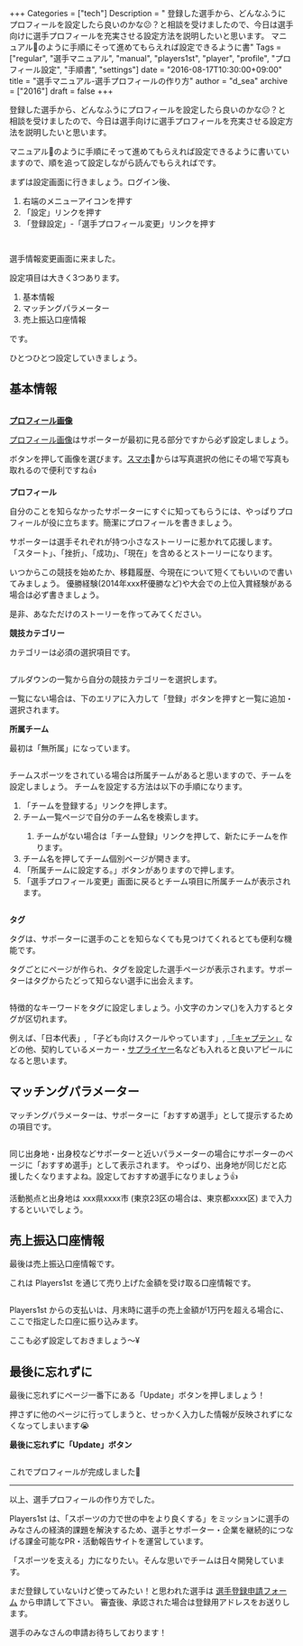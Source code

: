 +++
Categories = ["tech"]
Description = " 登録した選手から、どんなふうにプロフィールを設定したら良いのかな😕？と相談を受けましたので、今日は選手向けに選手プロフィールを充実させる設定方法を説明したいと思います。  マニュアル📖のように手順にそって進めてもらえれば設定できるように書"
Tags = ["regular", "選手マニュアル", "manual", "players1st", "player", "profile", "プロフィール設定", "手順書", "settings"]
date = "2016-08-17T10:30:00+09:00"
title = "選手マニュアル-選手プロフィールの作り方"
author = "d_sea"
archive = ["2016"]
draft = false
+++

<body>
<p>登録した選手から、どんなふうにプロフィールを設定したら良いのかな😕？と相談を受けましたので、今日は選手向けに選手プロフィールを充実させる設定方法を説明したいと思います。</p>


<p>マニュアル📖のように手順にそって進めてもらえれば設定できるように書いていますので、順を追って設定しながら読んでもらえればです。</p>


<p>まずは設定画面に行きましょう。ログイン後、</p>


<ol>
<li>右端のメニューアイコンを押す</li>
<li>「設定」リンクを押す</li>
<li>「登録設定」-「選手プロフィール変更」リンクを押す</li>
</ol>


<p><figure class="tmblr-full" data-orig-src="https://78.media.tumblr.com/7d329e93cd12eafa7b0843e58e2bd809/tumblr_inline_oc178a9f1Q1qzhrk3_540.png" data-orig-height="400" data-orig-width="360"><img data-orig-src="https://78.media.tumblr.com/7d329e93cd12eafa7b0843e58e2bd809/tumblr_inline_oc178a9f1Q1qzhrk3_540.png" data-orig-height="400" data-orig-width="360" src="https://cdn-ak.f.st-hatena.com/images/fotolife/d/d_sea/20180823/20180823110547.png" alt=""></figure><figure class="tmblr-full" data-orig-src="https://78.media.tumblr.com/b7dc24babaaca710406c1a0cf5028254/tumblr_inline_oc178bwYkT1qzhrk3_540.png" data-orig-height="194" data-orig-width="360"><img data-orig-src="https://78.media.tumblr.com/b7dc24babaaca710406c1a0cf5028254/tumblr_inline_oc178bwYkT1qzhrk3_540.png" data-orig-height="194" data-orig-width="360" src="https://cdn-ak.f.st-hatena.com/images/fotolife/d/d_sea/20180823/20180823110914.png" alt=""></figure></p>
<p>選手情報変更画面に来ました。</p>
<p>設定項目は大きく3つあります。</p>
<ol>
<li>基本情報</li>
<li>マッチングパラメーター</li>
<li>売上振込口座情報</li>
</ol>
<p>です。</p>
<p>ひとつひとつ設定していきましょう。</p>
<h2>基本情報</h2>
<figure class="tmblr-full" data-orig-src="https://78.media.tumblr.com/4fe6ca862584e3929687b257c197cd87/tumblr_inline_oc178capyS1qzhrk3_540.png" data-orig-height="640" data-orig-width="360"><img data-orig-src="https://78.media.tumblr.com/4fe6ca862584e3929687b257c197cd87/tumblr_inline_oc178capyS1qzhrk3_540.png" data-orig-height="640" data-orig-width="360" src="https://cdn-ak.f.st-hatena.com/images/fotolife/d/d_sea/20180823/20180823110407.png" alt=""></figure><p><b><a class="keyword" href="http://d.hatena.ne.jp/keyword/%A5%D7%A5%ED%A5%D5%A5%A3%A1%BC%A5%EB%B2%E8%C1%FC">プロフィール画像</a></b></p>
<p><a class="keyword" href="http://d.hatena.ne.jp/keyword/%A5%D7%A5%ED%A5%D5%A5%A3%A1%BC%A5%EB%B2%E8%C1%FC">プロフィール画像</a>はサポーターが最初に見る部分ですから必ず設定しましょう。</p>
<p>ボタンを押して画像を選びます。<a class="keyword" href="http://d.hatena.ne.jp/keyword/%A5%B9%A5%DE%A5%DB">スマホ</a>📱からは写真選択の他にその場で写真も取れるので便利ですね👍</p>
<p><b>プロフィール</b></p>
<p>自分のことを知らなかったサポーターにすぐに知ってもらうには、やっぱりプロフィールが役に立ちます。簡潔にプロフィールを書きましょう。</p>
<p>サポーターは選手それぞれが持つ小さなストーリーに惹かれて応援します。
「スタート」、「挫折」、「成功」、「現在」を含めるとストーリーになります。</p>
<p>いつからこの競技を始めたか、移籍履歴、今現在について短くてもいいので書いてみましょう。
優勝経験(2014年xxx杯優勝など)や大会での上位入賞経験がある場合は必ず書きましょう。</p>
<p>是非、あなただけのストーリーを作ってみてください。</p>
<p><b>競技カテゴリー</b></p>
<p>カテゴリーは必須の選択項目です。</p>
<figure class="tmblr-full" data-orig-src="https://78.media.tumblr.com/e31957209387f3aa4d78c2883488f90b/tumblr_inline_oc178c1zOy1qzhrk3_540.png" data-orig-height="193" data-orig-width="360"><img data-orig-src="https://78.media.tumblr.com/e31957209387f3aa4d78c2883488f90b/tumblr_inline_oc178c1zOy1qzhrk3_540.png" data-orig-height="193" data-orig-width="360" src="https://cdn-ak.f.st-hatena.com/images/fotolife/d/d_sea/20180823/20180823111228.png" alt=""></figure><p>プルダウンの一覧から自分の競技カテゴリーを選択します。</p>
<p>一覧にない場合は、下のエリアに入力して「登録」ボタンを押すと一覧に追加・選択されます。</p>
<p><b>所属チーム</b></p>
<p>最初は「無所属」になっています。</p>
<figure class="tmblr-full" data-orig-src="https://78.media.tumblr.com/e2b78eab32731e674aa9d2ca2a70a83e/tumblr_inline_oc178dGL3k1qzhrk3_540.png" data-orig-height="62" data-orig-width="351"><img data-orig-src="https://78.media.tumblr.com/e2b78eab32731e674aa9d2ca2a70a83e/tumblr_inline_oc178dGL3k1qzhrk3_540.png" data-orig-height="62" data-orig-width="351" src="https://cdn-ak.f.st-hatena.com/images/fotolife/d/d_sea/20180823/20180823111224.png" alt=""></figure><p>チームスポーツをされている場合は所属チームがあると思いますので、チームを設定しましょう。
チームを設定する方法は以下の手順になります。</p>
<ol>
<li>「チームを登録する」リンクを押します。</li>
<li>チーム一覧ページで自分のチーム名を検索します。
</li>
<ol><li>チームがない場合は「チーム登録」リンクを押して、新たにチームを作ります。<br>
</li></ol>
<li>チーム名を押してチーム個別ページが開きます。</li>
<li>「所属チームに設定する。」ボタンがありますので押します。</li>
<li>「選手プロフィール変更」画面に戻るとチーム項目に所属チームが表示されます。</li>
</ol>
<figure class="tmblr-full" data-orig-src="https://78.media.tumblr.com/40137cfcdb763acbfa766d2c005300e3/tumblr_inline_oc178edtjS1qzhrk3_540.png" data-orig-height="287" data-orig-width="360"><img data-orig-src="https://78.media.tumblr.com/40137cfcdb763acbfa766d2c005300e3/tumblr_inline_oc178edtjS1qzhrk3_540.png" data-orig-height="287" data-orig-width="360" src="https://cdn-ak.f.st-hatena.com/images/fotolife/d/d_sea/20180823/20180823110330.png" alt=""></figure><ol></ol>
<p><b>タグ</b></p>
<p>タグは、サポーターに選手のことを知らなくても見つけてくれるとても便利な機能です。</p>
<p>タグごとにページが作られ、タグを設定した選手ページが表示されます。サポーターはタグからたどって知らない選手に出会えます。</p>
<figure class="tmblr-full" data-orig-src="https://78.media.tumblr.com/35feb84f1259c1bc2ff172655c402e95/tumblr_inline_oc178eTxON1qzhrk3_540.png" data-orig-height="381" data-orig-width="352"><img data-orig-src="https://78.media.tumblr.com/35feb84f1259c1bc2ff172655c402e95/tumblr_inline_oc178eTxON1qzhrk3_540.png" data-orig-height="381" data-orig-width="352" src="https://cdn-ak.f.st-hatena.com/images/fotolife/d/d_sea/20180823/20180823110309.png" alt=""></figure><p>特徴的なキーワードをタグに設定しましょう。小文字のカンマ(,)を入力するとタグが区切れます。</p>
<p>例えば、「日本代表」, 「子ども向けスクールやっています」, <a class="keyword" href="http://d.hatena.ne.jp/keyword/%A1%D6%A5%AD%A5%E3%A5%D7%A5%C6%A5%F3%A1%D7">「キャプテン」</a> などの他、契約しているメーカー・<a class="keyword" href="http://d.hatena.ne.jp/keyword/%A5%B5%A5%D7%A5%E9%A5%A4%A5%E4%A1%BC">サプライヤー</a>名なども入れると良いアピールになると思います。</p>
<h2>マッチングパラメーター</h2>
<p>マッチングパラメーターは、サポーターに「おすすめ選手」として提示するための項目です。</p>
<figure class="tmblr-full" data-orig-src="https://78.media.tumblr.com/91d7f75d1d9cfbf7a2558d11169b7bfd/tumblr_inline_oc178eb47J1qzhrk3_540.png" data-orig-height="640" data-orig-width="360"><img data-orig-src="https://78.media.tumblr.com/91d7f75d1d9cfbf7a2558d11169b7bfd/tumblr_inline_oc178eb47J1qzhrk3_540.png" data-orig-height="640" data-orig-width="360" src="https://cdn-ak.f.st-hatena.com/images/fotolife/d/d_sea/20180823/20180823110637.png" alt=""></figure><p>同じ出身地・出身校などサポーターと近いパラメーターの場合にサポーターのページに「おすすめ選手」として表示されます。
やっぱり、出身地が同じだと応援したくなりますよね。設定しておすすめ選手になりましょう👍</p>
<p>活動拠点と出身地は xxx県xxxx市 (東京23区の場合は、東京都xxxx区) まで入力するといいでしょう。</p>
<h2>売上振込口座情報</h2>
<p>最後は売上振込口座情報です。</p>
<p>これは Players1st を通じて売り上げた金額を受け取る口座情報です。</p>
<figure class="tmblr-full" data-orig-src="https://78.media.tumblr.com/a8da76f12824f876240b169ea331b216/tumblr_inline_oc178flB9C1qzhrk3_540.png" data-orig-height="640" data-orig-width="360"><img data-orig-src="https://78.media.tumblr.com/a8da76f12824f876240b169ea331b216/tumblr_inline_oc178flB9C1qzhrk3_540.png" data-orig-height="640" data-orig-width="360" src="https://cdn-ak.f.st-hatena.com/images/fotolife/d/d_sea/20180823/20180823110803.png" alt=""></figure><p>Players1st からの支払いは、月末時に選手の売上金額が1万円を超える場合に、ここで指定した口座に振り込みます。</p>
<p>ここも必ず設定しておきましょう〜¥</p>
<h2>最後に忘れずに</h2>
<p>最後に忘れずにページ一番下にある「Update」ボタンを押しましょう！</p>
<p>押さずに他のページに行ってしまうと、せっかく入力した情報が反映されずになくなってしまいます😭</p>
<p><b>最後に忘れずに「Update」ボタン</b></p>
<figure data-orig-src="https://78.media.tumblr.com/34fd60537ca41f3d6fb53bce9df82691/tumblr_inline_oc178fsLqB1qzhrk3_540.png" data-orig-height="67" data-orig-width="116"><img data-orig-src="https://78.media.tumblr.com/34fd60537ca41f3d6fb53bce9df82691/tumblr_inline_oc178fsLqB1qzhrk3_540.png" data-orig-height="67" data-orig-width="116" src="https://cdn-ak.f.st-hatena.com/images/fotolife/d/d_sea/20180823/20180823110301.png" alt=""></figure><p>これでプロフィールが完成しました🎉<br></p>
<hr>
<p>以上、選手プロフィールの作り方でした。</p>
<p>Players1st は、「スポーツの力で世の中をより良くする」をミッションに選手のみなさんの経済的課題を解決するため、選手とサポーター・企業を継続的につなげる課金可能なPR・活動報告サイトを運営しています。</p>
<p>「スポーツを支える」力になりたい。そんな思いでチームは日々開発しています。</p>
<p>まだ登録していないけど使ってみたい！と思われた選手は <a href="https://players1.st/#form">選手登録申請フォーム</a> から申請して下さい。
審査後、承認された場合は登録用アドレスをお送りします。</p>
<p>選手のみなさんの申請お待ちしております！</p>
</body>
